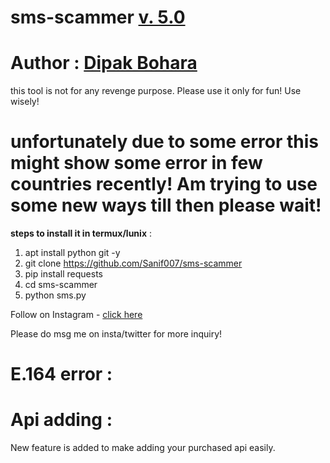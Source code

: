 # sms-scammer [v. 5.0](https://github.com/dipak0304/sms---scammer)
# Author : [Dipak Bohara ](https://github.com/dipak0304/sms---scammer)
this tool is not for any revenge purpose. Please use it only for fun! Use wisely!

# unfortunately due to some error this might show some error in few countries recently!  Am trying to use some new ways till then please wait! 

**steps to install it in termux/lunix** :
1. apt install python git -y
2. git clone https://github.com/Sanif007/sms-scammer
3. pip install requests
4. cd sms-scammer
5. python sms.py

Follow on Instagram - [click here](https://instagram.com/sanif_kumar)



Please do msg me on insta/twitter for more inquiry! 

# E.164 error :


# Api adding :
New feature is added to make adding your purchased api easily.

